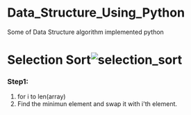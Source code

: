 # Data_Structure_Using_Python
Some of Data Structure algorithm implemented python
# Selection Sort![selection_sort](https://user-images.githubusercontent.com/32811517/54281423-bb013780-45bf-11e9-8c22-45d14bf3e60b.PNG)
### Step1:
1. for i to len(array)
2. Find the minimun element and swap it with i'th element.

